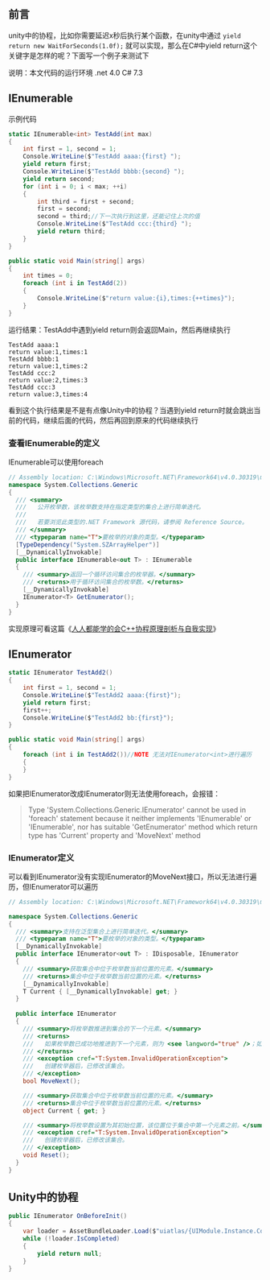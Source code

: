 ## 前言

unity中的协程，比如你需要延迟x秒后执行某个函数，在unity中通过 `yield return new WaitForSeconds(1.0f);` 就可以实现，那么在C#中yield return这个关键字是怎样的呢？下面写一个例子来测试下

说明：本文代码的运行环境 .net 4.0 C# 7.3

## IEnumerable

示例代码

```c#
static IEnumerable<int> TestAdd(int max)
{
    int first = 1, second = 1;
    Console.WriteLine($"TestAdd aaaa:{first} ");
    yield return first;
    Console.WriteLine($"TestAdd bbbb:{second} ");
    yield return second;
    for (int i = 0; i < max; ++i)
    {
        int third = first + second;
        first = second;
        second = third;//下一次执行到这里，还能记住上次的值
        Console.WriteLine($"TestAdd ccc:{third} ");
        yield return third;
    }
}

public static void Main(string[] args)
{
    int times = 0;
    foreach (int i in TestAdd(2))
    {
        Console.WriteLine($"return value:{i},times:{++times}");
    }
}
```

运行结果：TestAdd中遇到yield return则会返回Main，然后再继续执行

```
TestAdd aaaa:1
return value:1,times:1
TestAdd bbbb:1
return value:1,times:2
TestAdd ccc:2
return value:2,times:3
TestAdd ccc:3
return value:3,times:4
```

看到这个执行结果是不是有点像Unity中的协程？当遇到yield return时就会跳出当前的代码，继续后面的代码，然后再回到原来的代码继续执行



### 查看IEnumerable的定义

IEnumerable<out T>可以使用foreach

```c#
// Assembly location: C:\Windows\Microsoft.NET\Framework64\v4.0.30319\mscorlib.dll
namespace System.Collections.Generic
{
  /// <summary>
  ///   公开枚举数，该枚举数支持在指定类型的集合上进行简单迭代。
  /// 
  ///   若要浏览此类型的.NET Framework 源代码，请参阅 Reference Source。
  /// </summary>
  /// <typeparam name="T">要枚举的对象的类型。</typeparam>
  [TypeDependency("System.SZArrayHelper")]
  [__DynamicallyInvokable]
  public interface IEnumerable<out T> : IEnumerable
  {
    /// <summary>返回一个循环访问集合的枚举器。</summary>
    /// <returns>用于循环访问集合的枚举数。</returns>
    [__DynamicallyInvokable]
    IEnumerator<T> GetEnumerator();
  }
}
```

实现原理可看这篇《[人人都能学的会C++协程原理剖析与自我实现](https://zhuanlan.zhihu.com/p/363971930)》



## IEnumerator



```c#
static IEnumerator TestAdd2()
{
    int first = 1, second = 1;
    Console.WriteLine($"TestAdd2 aaaa:{first}");
    yield return first;
    first++;
    Console.WriteLine($"TestAdd2 bb:{first}");
}

public static void Main(string[] args)
{
    foreach (int i in TestAdd2())//NOTE 无法对IEnumerator<int>进行遍历
    {
    }
}
```

如果把IEnumerator改成IEnumerator<int>则无法使用foreach，会报错：

> Type 'System.Collections.Generic.IEnumerator<int>' cannot be used in 'foreach' statement because it neither implements 'IEnumerable' or 'IEnumerable<T>', nor has suitable 'GetEnumerator' method which return type has 'Current' property and 'MoveNext' method

### IEnumerator<T>定义

可以看到IEnumerator<T>没有实现IEnumerator的MoveNext接口，所以无法进行遍历，但IEnumerator可以遍历

```c#
// Assembly location: C:\Windows\Microsoft.NET\Framework64\v4.0.30319\mscorlib.dll

namespace System.Collections.Generic
{
  /// <summary>支持在泛型集合上进行简单迭代。</summary>
  /// <typeparam name="T">要枚举的对象的类型。</typeparam>
  [__DynamicallyInvokable]
  public interface IEnumerator<out T> : IDisposable, IEnumerator
  {
    /// <summary>获取集合中位于枚举数当前位置的元素。</summary>
    /// <returns>集合中位于枚举数当前位置的元素。</returns>
    [__DynamicallyInvokable]
    T Current { [__DynamicallyInvokable] get; }
  }
    
  public interface IEnumerator
  {
	/// <summary>将枚举数推进到集合的下一个元素。</summary>
	/// <returns>
	///   如果枚举数已成功地推进到下一个元素，则为 <see langword="true" />；如果枚举数传递到集合的末尾，则为 <see langword="false" />。
	/// </returns>
	/// <exception cref="T:System.InvalidOperationException">
	///   创建枚举器后，已修改该集合。
	/// </exception>
	bool MoveNext();

	/// <summary>获取集合中位于枚举数当前位置的元素。</summary>
	/// <returns>集合中位于枚举数当前位置的元素。</returns>
	object Current { get; }

	/// <summary>将枚举数设置为其初始位置，该位置位于集合中第一个元素之前。</summary>
	/// <exception cref="T:System.InvalidOperationException">
	///   创建枚举器后，已修改该集合。
	/// </exception>
	void Reset();
  }	
}
```

## Unity中的协程

```c#
public IEnumerator OnBeforeInit()
{
	var loader = AssetBundleLoader.Load($"uiatlas/{UIModule.Instance.CommonAtlases[0]}");
	while (!loader.IsCompleted)
	{
		yield return null;
	}
}
```

